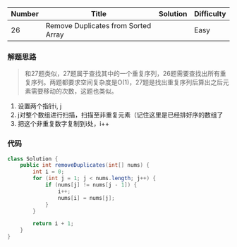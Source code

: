 | Number | Title | Solution | Difficulty |
|  ----  | ----  |   ----   |    ----    |
| 26  | Remove Duplicates from Sorted Array  |          |   Easy        |


### 解题思路

> 和27题类似，27题属于查找其中的一个重复序列，26题需要查找出所有重复序列。两题都要求空间复杂度是O(1)，27题是找出重复序列后算出之后元素需要移动的次数，这题也类似。

1. 设置两个指针i, j
2. j对整个数组进行扫描，扫描至非重复元素（记住这里是已经排好序的数组了
3. 把这个非重复数字复制到i处，i++

### 代码

```java
class Solution {
    public int removeDuplicates(int[] nums) {
        int i = 0;
        for (int j = 1; j < nums.length; j++) {
            if (nums[j] != nums[j - 1]) {
                i++;
                nums[i] = nums[j];
            }
        }

        return i + 1;
    }
}
```